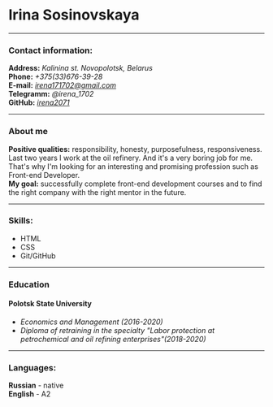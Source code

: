 # Irina Sosinovskaya

---

### Contact information:
__Address:__ _Kalinina st. Novopolotsk, Belarus_  
__Phone:__ _+375(33)676-39-28_  
__E-mail:__ _[irena171702@gmail.com](irena171702@gmail.com)_  
__Telegramm:__ _@irena_1702_  
__GitHub:__ _[irena2071](https://github.com/Irena2071)_  

---

### About me
__Positive qualities:__ responsibility, honesty, purposefulness, responsiveness. Last two years I work at the oil refinery. And it's a very boring job for me. That's why I'm looking for an interesting and promising profession such as Front-end Developer.  
__My goal:__ successfully complete front-end development courses and to find the right company with the right mentor in the future.  

---

### Skills:
* HTML
* CSS
* Git/GitHub  

---

### Education
#### Polotsk State University
* _Economics and Management (2016-2020)_
* _Diploma of retraining in the specialty "Labor protection at petrochemical and oil refining enterprises"(2018-2020)_  

---

### Languages:
__Russian__ - native  
__English__ - A2